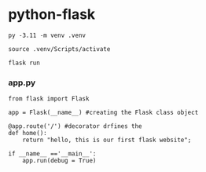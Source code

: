 # python-flask
```
py -3.11 -m venv .venv
```
```
source .venv/Scripts/activate
```
```
flask run
```
### app.py
```
from flask import Flask  
  
app = Flask(__name__) #creating the Flask class object   
 
@app.route('/') #decorator drfines the   
def home():  
    return "hello, this is our first flask website";  
  
if __name__ =='__main__':  
    app.run(debug = True)
```
